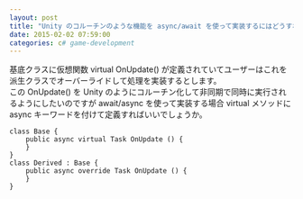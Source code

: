 ```yaml
---
layout: post
title: "Unity のコルーチンのような機能を async/await を使って実装するにはどうすればいいでしょうか"
date: 2015-02-02 07:59:00
categories: c# game-development
---
```

<p>基底クラスに仮想関数 virtual OnUpdate() が定義されていてユーザーはこれを派生クラスでオーバーライドして処理を実装するとします。<br>
この OnUpdate() を Unity のようにコルーチン化して非同期で同時に実行されるようにしたいのですが await/async を使って実装する場合 virtual メソッドに async キーワードを付けて定義すればいいでしょうか。</p>

<pre><code>class Base {
    public async virtual Task OnUpdate () {
    }
}
class Derived : Base {
    public async override Task OnUpdate () {
    }
}
</code></pre>
